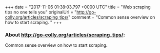 +++
date = "2017-11-06 01:38:03.797 +0000 UTC"
title = "Web scraping tips no one tells you"
originalUrl = "http://go-colly.org/articles/scraping_tips/"
comment = "Common sense overview on how to start scraping. "
+++

### About http://go-colly.org/articles/scraping_tips/:

Common sense overview on how to start scraping. 

